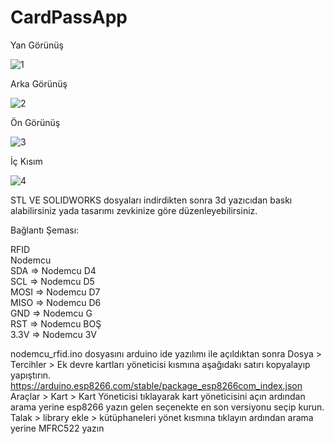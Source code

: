 # CardPassApp

Yan Görünüş

![1](https://github.com/eren5854/CardPassApp/assets/57590401/27107313-9524-47b9-b3ae-2d3faebe2d32)


Arka Görünüş

![2](https://github.com/eren5854/CardPassApp/assets/57590401/d009c465-6c52-442d-af23-9db284124a9b)


Ön Görünüş

![3](https://github.com/eren5854/CardPassApp/assets/57590401/3db39cfa-1c66-48bc-9e2a-167c2d2a43f9)


İç Kısım

![4](https://github.com/eren5854/CardPassApp/assets/57590401/7ff77e02-9cf7-4837-a9d2-4e59778207d8)

STL VE SOLIDWORKS dosyaları indirdikten sonra 3d yazıcıdan baskı alabilirsiniz yada tasarımı
zevkinize göre düzenleyebilirsiniz.

Bağlantı Şeması:

RFID  
Nodemcu  
SDA    =>  Nodemcu  D4      
SCL    =>  Nodemcu  D5      
MOSI   =>  Nodemcu  D7     
MISO   =>  Nodemcu  D6      
GND    =>  Nodemcu  G       
RST    =>  Nodemcu  BOŞ     
3.3V   =>  Nodemcu  3V      


nodemcu_rfid.ino dosyasını arduino ide yazılımı ile açıldıktan sonra Dosya > Tercihler > Ek devre kartları yöneticisi kısmına aşağıdakı satırı kopyalayıp yapıştırın.
https://arduino.esp8266.com/stable/package_esp8266com_index.json
Araçlar > Kart > Kart Yöneticisi tıklayarak kart yöneticisini açın ardından arama yerine esp8266 yazın gelen seçenekte en son versiyonu seçip kurun.
Talak > library ekle > kütüphaneleri yönet kısmına tıklayın ardından arama yerine MFRC522 yazın 

